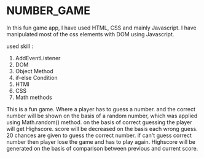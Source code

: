 # NUMBER_GAME


In this fun game app, I have used HTML, CSS and mainly Javascript.
I have manipulated most of the css elements with DOM using Javascript.

used skill :
1. AddEventListener
2. DOM
3. Object Method
4. if-else Condition
5. HTMl
6. CSS
7. Math methods

This is a fun game. Where a player has to guess a number. and the correct number will be shown on the basis of a random number, which was applied using Math.random() method.
on the basis of correct guessing the player will get Highscore.
score will be decreased on the basis each wrong guess. 20 chances are given to guess the correct number.
if can't guess correct number then player lose the game and has to play again.
Highscore will be generated on the basis of comparison between previous and current score.
